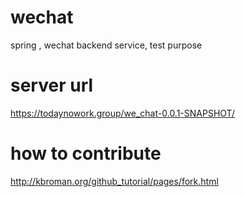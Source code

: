 # wechat
spring , wechat backend service, test purpose

# server url
https://todaynowork.group/we_chat-0.0.1-SNAPSHOT/

# how to contribute 
 http://kbroman.org/github_tutorial/pages/fork.html
